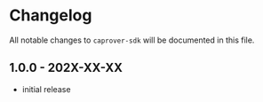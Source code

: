 # Changelog

All notable changes to `caprover-sdk` will be documented in this file.

## 1.0.0 - 202X-XX-XX

- initial release
